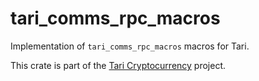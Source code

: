 # tari_comms_rpc_macros

Implementation of `tari_comms_rpc_macros` macros for Tari.

This crate is part of the [Tari Cryptocurrency](https://tari.com) project.
